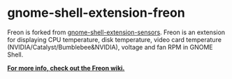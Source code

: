 gnome-shell-extension-freon
====================================

Freon is forked from [gnome-shell-extension-sensors](https://github.com/xtranophilist/gnome-shell-extension-sensors). Freon is an extension for displaying CPU temperature, disk temperature, video card temperature (NVIDIA/Catalyst/Bumblebee&NVIDIA), voltage and fan RPM in GNOME Shell.

**[For more info, check out the Freon wiki.](https://github.com/UshakovVasilii/gnome-shell-extension-freon/wiki)**
